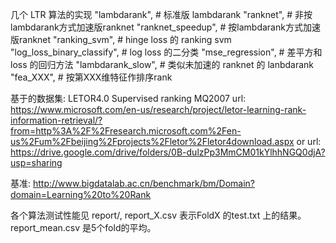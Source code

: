几个 LTR 算法的实现
    "lambdarank",               # 标准版 lambdarank 
    "ranknet",                  # 非按lambdarank方式加速版ranknet
    "ranknet_speedup",          # 按lambdarank方式加速版ranknet
    "ranking_svm",              # hinge loss 的 ranking svm
    "log_loss_binary_classify", # log loss 的二分类
    "mse_regression",           # 差平方和loss 的回归方法
    "lambdarank_slow",          # 类似未加速的 ranknet 的 lanbdarank
    "fea_XXX",                  # 按第XXX维特征作排序rank

基于的数据集: LETOR4.0 Supervised ranking MQ2007
url: https://www.microsoft.com/en-us/research/project/letor-learning-rank-information-retrieval/?from=http%3A%2F%2Fresearch.microsoft.com%2Fen-us%2Fum%2Fbeijing%2Fprojects%2Fletor%2Fletor4download.aspx
or url: https://drive.google.com/drive/folders/0B-dulzPp3MmCM01kYlhhNGQ0djA?usp=sharing

基准: http://www.bigdatalab.ac.cn/benchmark/bm/Domain?domain=Learning%20to%20Rank

各个算法测试性能见 report/, report_X.csv 表示FoldX 的test.txt 上的结果。report_mean.csv 是5个fold的平均。
